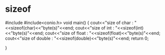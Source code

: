 # sizeof

#include<iostream>
#include<conio.h>
void main()
{
    cout<<"size of char : "<<sizeof(char)<<"byte(s)"<<end;
    cout<<"size of int : "<<sizeof(int)<<"byte(s)"<<end;
    cout<<"size of float : "<<sizeof(float)<<"byte(s)"<<end;
    cout<<"size of double : "<<sizeof(double)<<"byte(s)"<<end;
    return 0;

}
